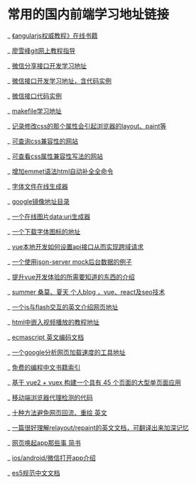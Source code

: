 # 常用的国内前端学习地址链接


_ [《angularjs权威教程》在线书籍](http://www.ituring.com.cn/tupubarticle/1385)

_ [廖雪峰git网上教程指导](http://www.liaoxuefeng.com/wiki/0013739516305929606dd18361248578c67b8067c8c017b000)

_ [微信分享接口开发学习地址](caibaojian.com/wxshare-config.html)

_ [微信接口开发学习地址，含代码实例](http://www.360doc.com/content/15/0111/21/19291760_439977810.shtml)

_ [微信接口代码实例](http://203.195.235.76/jssdk/)

_ [makefile学习地址](http://blog.csdn.net/haoel/article/details/2886)

_ [记录修改css的那个属性会引起浏览器的layout、paint等](https://csstriggers.com/)

_ [可查询css兼容性的网站](http://www.caniuse.com)

_ [可查看css属性兼容性写法的网站](http://www.css3chart.com)

_ [增加emmet语法html自动补全全命令](https://docs.emmet.io/cheat-sheet/)

_ [字体文件在线生成器](https://transfonter.org/)

_ [google镜像地址目录](http://coderschool.cn/1853.html)

_ [一个在线图片data:uri生成器](http://jpillora.com/base64-encoder/)

_ [一个下载字体图标的地址](http://www.iconfont.cn/)

_ [vue本地开发如何设置api接口从而实现跨域请求](https://vuejs-templates.github.io/webpack/proxy.html)

_ [一个使用json-server mock后台数据的例子](https://github.com/Iamlars/diaries/tree/master/demos/mock)

_ [提升vue开发体验的所需要知道的东西的介绍](https://pablohpsilva.github.io/vuejs-component-style-guide/#/)

_ [summer 桑莫、夏天 个人blog ，vue、react及seo技术](https://cythilya.github.io/2014/01/22/seo-duplicate-content/)

_ [一个js与flash交互的英文介绍网页地址](http://www.permadi.com/tutorial/flashjscommand/)

_ [html中嵌入视频播放的教程地址](https://www.free-video-hosting.net/embed-flash.php)

_ [ecmascript 英文编码文档](http://www.ecma-international.org/ecma-262/6.0/#sec-for-statement-runtime-semantics-labelledevaluation)

_ [一个google分析网页加载速度的工具地址](https://developers.google.com/speed/docs/insights/about?hl=zh-CN)

_ [免费的编程中文书籍索引](https://github.com/justjavac/free-programming-books-zh_CN)

_ [基于 vue2 + vuex 构建一个具有 45 个页面的大型单页面应用](https://github.com/bailicangdu/vue2-elm)

_ [移动端浏览器代理检测的代码](https://stackoverflow.com/questions/21741841/detecting-ios-android-operating-system)

_ [十种方法避免网页回流、重绘 英文](https://www.sitepoint.com/10-ways-minimize-reflows-improve-performance/)

_ [一篇很好理解relayout/repaint的英文文档，可翻译出来加深记忆](https://www.phpied.com/rendering-repaint-reflowrelayout-restyle/)

_ [网页唤起app那些事 简书](http://www.jianshu.com/p/862885bd8ea2)

_ [ios/android/微信打开app介绍](https://www.cnblogs.com/shadajin/p/5724117.html)

_ [es5规范中文文档](http://yanhaijing.com/es5/#null)
